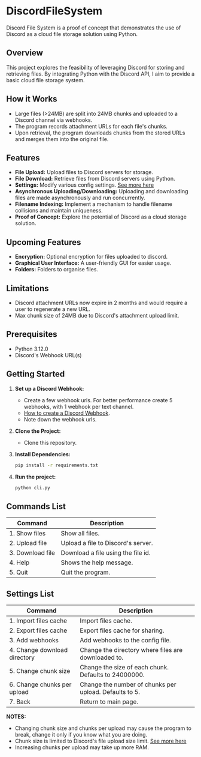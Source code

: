 # DiscordFileSystem

Discord File System is a proof of concept that demonstrates the use of Discord as a cloud file storage solution using Python.

## Overview

This project explores the feasibility of leveraging Discord for storing and retrieving files. By integrating Python with the Discord API, I aim to provide a basic cloud file storage system.

## How it Works
- Large files (>24MB) are split into 24MB chunks and uploaded to a Discord channel via webhooks.
- The program records attachment URLs for each file's chunks.
- Upon retrieval, the program downloads chunks from the stored URLs and merges them into the original file.

## Features

- **File Upload:** Upload files to Discord servers for storage.
- **File Download:** Retrieve files from Discord servers using Python.
- **Settings:** Modify various config settings. [See more here](#settings-list)
- **Asynchronous Uploading/Downloading:** Uploading and downloading files are made asynchronously and run concurrently.
- **Filename Indexing:** Implement a mechanism to handle filename collisions and maintain uniqueness.
- **Proof of Concept:** Explore the potential of Discord as a cloud storage solution.

## Upcoming Features
- **Encryption:** Optional encryption for files uploaded to discord.
- **Graphical User Interface:** A user-friendly GUI for easier usage.
- **Folders:** Folders to organise files.

## Limitations
- Discord attachment URLs now expire in 2 months and would require a user to regenerate a new URL.
- Max chunk size of 24MB due to Discord's  attachment upload limit.

## Prerequisites

- Python 3.12.0
- Discord's Webhook URL(s)

## Getting Started

1. **Set up a Discord Webhook:**
   - Create a few webhook urls. For better performance create 5 webhooks, with 1 webhook per text channel.
   - [How to create a Discord Webhook](https://support.discord.com/hc/en-us/articles/228383668-Intro-to-Webhooks).
   - Note down the webhook urls.

2. **Clone the Project:**
   - Clone this repository.

3. **Install Dependencies:**
   ```bash
   pip install -r requirements.txt

4. **Run the project:**
   ```bash
   python cli.py

## Commands List
| Command                      | Description                                         |
|------------------------------|-----------------------------------------------------|
| 1. Show files                | Show all files.                                     |
| 2. Upload file               | Upload a file to Discord's server.                  |
| 3. Download file             | Download a file using the file id.                  |
| 4. Help                      | Shows the help message.                             |
| 5. Quit                      | Quit the program.                                   |

## Settings List
| Command                      | Description                                           |
|------------------------------|-------------------------------------------------------|
| 1. Import files cache        | Import files cache.                                   |
| 2. Export files cache        | Export files cache for sharing.                       |
| 3. Add webhooks              | Add webhooks to the config file.                      |
| 4. Change download directory | Change the directory where files are downloaded to.   |
| 5. Change chunk size         | Change the size of each chunk. Defaults to 24000000.  |
| 6. Change chunks per upload  | Change the number of chunks per upload. Defaults to 5.|
| 7. Back                      | Return to main page.                                  |

**__NOTES:__** 
- Changing chunk size and chunks per upload may cause the program to break, change it only if you know what you are doing.
- Chunk size is limited to Discord's file upload size limit. [See more here](https://discord.com/developers/docs/reference#uploading-files)
- Increasing chunks per upload may take up more RAM.
